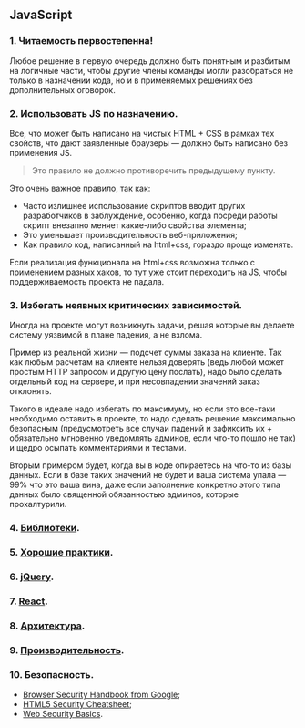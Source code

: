 ## JavaScript

### 1. Читаемость первостепенна!
Любое решение в первую очередь должно быть понятным и разбитым на логичные части, чтобы другие члены команды могли разобраться не только в назначении кода, но и в применяемых решениях без дополнительных оговорок.

### 2. Использовать JS по назначению.
Все, что может быть написано на чистых HTML + CSS в рамках тех свойств, что дают заявленные браузеры — должно быть написано без применения JS.

> Это правило не должно противоречить предыдущему пункту.

Это очень важное правило, так как:
* Часто излишнее использование скриптов вводит других разработчиков в заблуждение, особенно, когда посреди работы скрипт внезапно меняет какие-либо свойства элемента;
* Это уменьшает производительность веб-приложения;
* Как правило код, написанный на html+css, гораздо проще изменять.

Если реализация функционала на html+css возможна только с применением разных хаков, то тут уже стоит переходить на JS, чтобы поддерживаемость проекта не падала.

### 3. Избегать неявных критических зависимостей.
Иногда на проекте могут возникнуть задачи, решая которые вы делаете систему уязвимой в плане падения, а не взлома.

Пример из реальной жизни — подсчет суммы заказа на клиенте. Так как любым расчетам на клиенте нельзя доверять (ведь любой может простым HTTP запросом и другую цену послать), надо было сделать отдельный код на сервере, и при несовпадении значений заказ отклонять.

Такого в идеале надо избегать по максимуму, но если это все-таки необходимо оставить в проекте, то надо сделать решение максимально безопасным (предусмотреть все случаи падений и зафиксить их + обязательно мгновенно уведомлять админов, если что-то пошло не так) и щедро осыпать комментариями и тестами.

Вторым примером будет, когда вы в коде опираетесь на что-то из базы данных. Если в базе таких значений не будет и ваша система упала — 99% что это ваша вина, даже если заполнение конкретно этого типа данных было священной обязанностью админов, которые прохалтурили.

### 4. [Библиотеки](./libraries.md).

### 5. [Хорошие практики](./goodPractice.md).

### 6. [jQuery](./jQuery.md).

### 7. [React](./react.md).

### 8. [Архитектура](./architecture.md).

### 9. [Производительность](./performance.md).

### 10. Безопасность.
* [Browser Security Handbook from Google](https://code.google.com/archive/p/browsersec/wikis/Main.wiki);
* [HTML5 Security Cheatsheet](https://html5sec.org/#javascript);
* [Web Security Basics](https://github.com/vasanthk/web-security-basics).
